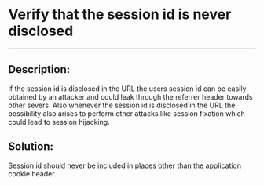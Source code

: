 # Verify that the session id is never disclosed
-------

## Description:

If the session id is disclosed in the URL the users session id can be easily obtained by
an attacker and could leak through the referrer header towards other severs. Also whenever
the session id is disclosed in the URL the possibility also arises to perform other
attacks like session fixation which could lead to session hijacking.

## Solution:

Session id should never be included in places other than the application cookie header.
